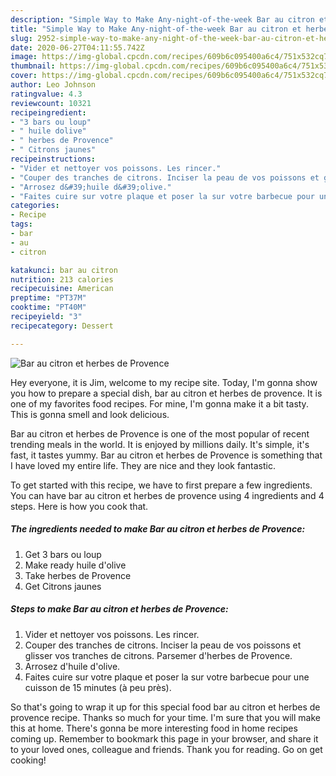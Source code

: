 ```yaml
---
description: "Simple Way to Make Any-night-of-the-week Bar au citron et herbes de Provence"
title: "Simple Way to Make Any-night-of-the-week Bar au citron et herbes de Provence"
slug: 2952-simple-way-to-make-any-night-of-the-week-bar-au-citron-et-herbes-de-provence
date: 2020-06-27T04:11:55.742Z
image: https://img-global.cpcdn.com/recipes/609b6c095400a6c4/751x532cq70/bar-au-citron-et-herbes-de-provence-photo-principale-de-la-recette.jpg
thumbnail: https://img-global.cpcdn.com/recipes/609b6c095400a6c4/751x532cq70/bar-au-citron-et-herbes-de-provence-photo-principale-de-la-recette.jpg
cover: https://img-global.cpcdn.com/recipes/609b6c095400a6c4/751x532cq70/bar-au-citron-et-herbes-de-provence-photo-principale-de-la-recette.jpg
author: Leo Johnson
ratingvalue: 4.3
reviewcount: 10321
recipeingredient:
- "3 bars ou loup"
- " huile dolive"
- " herbes de Provence"
- " Citrons jaunes"
recipeinstructions:
- "Vider et nettoyer vos poissons. Les rincer."
- "Couper des tranches de citrons. Inciser la peau de vos poissons et glisser vos tranches de citrons. Parsemer d&#39;herbes de Provence."
- "Arrosez d&#39;huile d&#39;olive."
- "Faites cuire sur votre plaque et poser la sur votre barbecue pour une cuisson de 15 minutes (à peu près)."
categories:
- Recipe
tags:
- bar
- au
- citron

katakunci: bar au citron 
nutrition: 213 calories
recipecuisine: American
preptime: "PT37M"
cooktime: "PT40M"
recipeyield: "3"
recipecategory: Dessert

---
```



![Bar au citron et herbes de Provence](https://img-global.cpcdn.com/recipes/609b6c095400a6c4/751x532cq70/bar-au-citron-et-herbes-de-provence-photo-principale-de-la-recette.jpg)

Hey everyone, it is Jim, welcome to my recipe site. Today, I'm gonna show you how to prepare a special dish, bar au citron et herbes de provence. It is one of my favorites food recipes. For mine, I'm gonna make it a bit tasty. This is gonna smell and look delicious.



Bar au citron et herbes de Provence is one of the most popular of recent trending meals in the world. It is enjoyed by millions daily. It's simple, it's fast, it tastes yummy. Bar au citron et herbes de Provence is something that I have loved my entire life. They are nice and they look fantastic.


To get started with this recipe, we have to first prepare a few ingredients. You can have bar au citron et herbes de provence using 4 ingredients and 4 steps. Here is how you cook that.

<!--inarticleads1-->

##### The ingredients needed to make Bar au citron et herbes de Provence:

1. Get 3 bars ou loup
1. Make ready  huile d&#39;olive
1. Take  herbes de Provence
1. Get  Citrons jaunes




<!--inarticleads2-->

##### Steps to make Bar au citron et herbes de Provence:

1. Vider et nettoyer vos poissons. Les rincer.
1. Couper des tranches de citrons. Inciser la peau de vos poissons et glisser vos tranches de citrons. Parsemer d&#39;herbes de Provence.
1. Arrosez d&#39;huile d&#39;olive.
1. Faites cuire sur votre plaque et poser la sur votre barbecue pour une cuisson de 15 minutes (à peu près).




So that's going to wrap it up for this special food bar au citron et herbes de provence recipe. Thanks so much for your time. I'm sure that you will make this at home. There's gonna be more interesting food in home recipes coming up. Remember to bookmark this page in your browser, and share it to your loved ones, colleague and friends. Thank you for reading. Go on get cooking!
